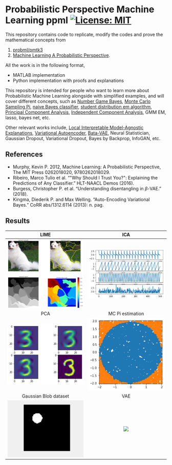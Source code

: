 # Probabilistic Perspective Machine Learning ppml [![License: MIT](https://img.shields.io/badge/License-MIT-yellow.svg)](https://opensource.org/licenses/MIT)
This repository contains code to replicate, modify the codes and prove the mathematical concepts from 
1. [probml/pmtk3](https://github.com/probml/pmtk3)
2. [Machine Learning A Probabilistic Perspective](https://doc.lagout.org/science/Artificial%20Intelligence/Machine%20learning/Machine%20Learning_%20A%20Probabilistic%20Perspective%20%5BMurphy%202012-08-24%5D.pdf).  


All the work is in the following format, 
- MATLAB implementation
- Python implementation with proofs and explanations

This repository is intended for people who want to learn more about Probabilistic Machine Learning alongside with simplified examples, and will cover different concepts, such as [Number Game Bayes](https://github.com/zcemycl/ProbabilisticPerspectiveMachineLearning/blob/master/Machine%20Learning%20A%20Probabilistic%20Perspective/3GMDD/F3.2/3.2numberGame.ipynb), [Monte Carlo Sampling Pi](https://github.com/zcemycl/ProbabilisticPerspectiveMachineLearning/blob/master/Machine%20Learning%20A%20Probabilistic%20Perspective/2Probability/F2.19/2.19mcEstimatePi.ipynb), [naive Bayes classifier](https://github.com/zcemycl/ProbabilisticPerspectiveMachineLearning/blob/master/Machine%20Learning%20A%20Probabilistic%20Perspective/3GMDD/F3.8/3.8naiveBayesBowDemo.ipynb), [student distribution em algorithm](https://github.com/zcemycl/ProbabilisticPerspectiveMachineLearning/blob/master/Machine%20Learning%20A%20Probabilistic%20Perspective/2Probability/F2.8/2.8RobustDemo.ipynb), [Principal Component Analysis](https://github.com/zcemycl/ProbabilisticPerspectiveMachineLearning/blob/master/Machine%20Learning%20A%20Probabilistic%20Perspective/12LatentLinearModels/F12.5/12.5pcaImageDemo.ipynb), [Independent Component Analysis](https://github.com/zcemycl/ProbabilisticPerspectiveMachineLearning/blob/master/Machine%20Learning%20A%20Probabilistic%20Perspective/12LatentLinearModels/F12.20/12.20icaDemo.ipynb), GMM EM, lasso, bayes net, etc.

Other relevant works include, [Local Interpretable Model-Agnostic Explanations](https://github.com/zcemycl/ProbabilisticPerspectiveMachineLearning/blob/master/LIME/LIME.ipynb), [Variational Autoencoder](https://github.com/zcemycl/ProbabilisticPerspectiveMachineLearning/blob/master/Variational%20Autoencoder%20and%20Its%20extension/VAE/VAE.m), [Bata-VAE](https://github.com/zcemycl/ProbabilisticPerspectiveMachineLearning/blob/master/Variational%20Autoencoder%20and%20Its%20extension/BVAE/BVAE.m), Neural Statistician, Gaussian Dropout, Variational Dropout, Bayes by Backprop, InfoGAN, etc.

 ## References
 - Murphy, Kevin P. 2012, Machine Learning: A Probabilistic Perspective, The MIT Press 0262018020, 9780262018029. 
 - Ribeiro, Marco Tulio et al. “"Why Should I Trust You?": Explaining the Predictions of Any Classifier.” HLT-NAACL Demos (2016).
 - Burgess, Christopher P. et al. “Understanding disentangling in $\beta$-VAE.” (2018).
 - Kingma, Diederik P. and Max Welling. “Auto-Encoding Variational Bayes.” CoRR abs/1312.6114 (2013): n. pag.
 
 ## Results
LIME         |  ICA
:-------------------------:|:-------------------------:
<img src="https://github.com/zcemycl/ProbabilisticPerspectiveMachineLearning/blob/master/LIME/result.png" width="320" > |  <img src="https://github.com/zcemycl/ProbabilisticPerspectiveMachineLearning/blob/master/Machine%20Learning%20A%20Probabilistic%20Perspective/12LatentLinearModels/F12.20/icaresult.png" width="320" >
PCA|MC Pi estimation
<img src="https://github.com/zcemycl/ProbabilisticPerspectiveMachineLearning/blob/master/Machine%20Learning%20A%20Probabilistic%20Perspective/12LatentLinearModels/F12.5/pcaresult.png" width="320" >|<img src="https://github.com/zcemycl/ProbabilisticPerspectiveMachineLearning/blob/master/Machine%20Learning%20A%20Probabilistic%20Perspective/2Probability/F2.19/result.png" width="320" >
Gaussian Blob dataset|VAE
<img src="https://github.com/zcemycl/ProbabilisticPerspectiveMachineLearning/blob/master/Variational%20Autoencoder%20and%20Its%20extension/BVAE/GaussBlob.gif" width="320" >|<img src="https://github.com/zcemycl/ProbabilisticPerspectiveMachineLearning/blob/master/Variational%20Autoencoder%20and%20Its%20extension/VAE/VAEmnist.gif" width="320" >

